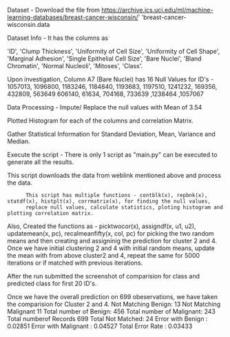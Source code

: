 Dataset - 
Download the file from https://archive.ics.uci.edu/ml/machine-learning-databases/breast-cancer-wisconsin/'
          'breast-cancer-wisconsin.data

Dataset Info - It has the columns as 

'ID', 'Clump Thickness', 'Uniformity of Cell Size', 'Uniformity of Cell Shape', 'Marginal Adhesion', 
 'Single Epithelial Cell Size', 'Bare Nuclei', 'Bland Chromatin', 'Normal Nucleoli', 'Mitoses', 
'Class'. 

Upon investigation, Column A7 (Bare Nuclei) has 16 Null Values for ID's  - 
          1057013, 1096800, 1183246, 1184840, 1193683, 1197510, 1241232, 169356, 432809, 563649
          606140, 61634, 704168, 733639 ,1238464 ,1057067          

Data Processing - Impute/ Replace the null values with Mean of 3.54

Plotted Histogram for each of the columns and correlation Matrix.

Gather Statistical Information for Standard Deviation, Mean, Variance and Median.

Execute the script - 
          There is only 1 script as "main.py" can be executed to generate all the results. 

This script downloads the data from weblink mentioned above and process the data.

          This script has multiple functions - contblk(x), repbnk(x), statdf(x), histplt(x), corrmatrix(x), for finding the null values,
          replace null values, calculate statistics, ploting histogram and plotting correlation matrix.

Also, Created the functions as - 
          picktwocor(x), assigndf(x, u1, u2), updatemean(x, pc), recalmeanfifty(x, col, pc) for
          picking the two random means and then creating and assigninig the prediction for cluster 2 and 4. 
          Once we have initial clustering 2 and 4 with initial random means, update the mean with from above cluster2 and 4, repeat the           same for 5000 iterations or if matched with previous iterations.

After the run submitted the screenshot of comparision for class and predicted class for first 20 ID's.

Once we have the overall prediction on 699 obeservations, we have taken the comparision for Cluster 2 and 4.
          Not Matching Benign: 13
          Not Matching Malignant 11
          Total number of Benign: 456
          Total number of Malignant: 243
          Total numberof Records 699
          Total Not Matched: 24
          Error with Benign : 0.02851
          Error with Malignant : 0.04527
          Total Error Rate : 0.03433
